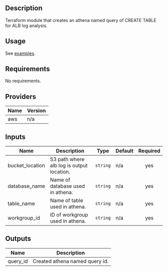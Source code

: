 ## Description

Terraform module that creates an athena named query of CREATE TABLE for ALB log analysis.

## Usage  
See [examples](./examples "directory").

## Requirements

No requirements.

## Providers

| Name | Version |
|------|---------|
| aws | n/a |

## Inputs

| Name | Description | Type | Default | Required |
|------|-------------|------|---------|:--------:|
| bucket\_location | S3 path where alb log is output location. | `string` | n/a | yes |
| database\_name | Name of database used in athena. | `string` | n/a | yes |
| table\_name | Name of table used in athena. | `string` | n/a | yes |
| workgroup\_id | ID of workgroup used in athena. | `string` | n/a | yes |

## Outputs

| Name | Description |
|------|-------------|
| query\_id | Created athena named query id. |

